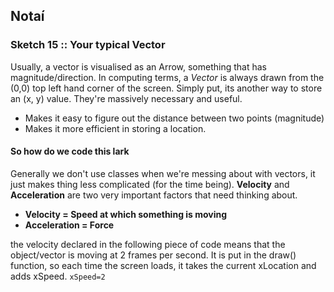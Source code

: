 ## Notaí

### Sketch 15 :: Your typical Vector

Usually, a vector is visualised as an Arrow, something that has magnitude/direction.
In computing terms, a _Vector_ is always drawn from the (0,0) top left hand corner of the screen.
Simply put, its another way to store an (x, y) value. They're massively necessary and useful.
- Makes it easy to figure out the distance between two points (magnitude)
- Makes it more efficient in storing a location.


#### So how do we code this lark
Generally we don't use classes when we're messing about with vectors, it just makes thing less complicated (for the time being).
**Velocity** and **Acceleration** are two very important factors that need thinking about.
- **Velocity = Speed at which something is moving**
- **Acceleration = Force**

the velocity declared in the following piece of code means that the object/vector is moving at 2 frames per second. It is put in the draw() function, so each time the screen loads, it takes the current xLocation and adds xSpeed.
``` xSpeed=2 ```
